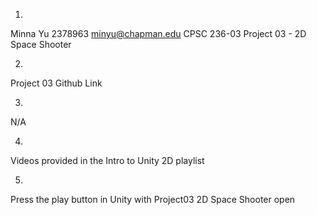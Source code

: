 1)
Minna Yu
2378963
minyu@chapman.edu
CPSC 236-03
Project 03 - 2D Space Shooter

2)
Project 03 Github Link

3) 
N/A

4)
Videos provided in the Intro to Unity 2D playlist

5)
Press the play button in Unity with Project03 2D Space Shooter open
